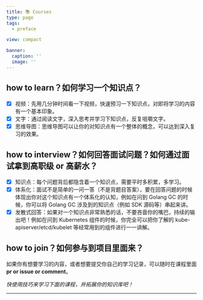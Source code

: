 ```yaml
---
title: 📚 Courses
type: page
tags:
  - preface

view: compact

banner:
  caption: ''
  image: ''
---
```


## how to learn？如何学习一个知识点？

- [x] 视频：先用几分钟时间看一下视频，快速预习一下知识点，对即将学习的内容有一个基本印象。
- [x] 文字：通过阅读文字，深入思考并学习下知识点，反复咀嚼文字。
- [x] 思维导图：思维导图可以让你的对知识点有一个整体的概念，可以达到深入复习的效果。

## how to interview？如何回答面试问题？如何通过面试拿到高职级 or 高薪水？

- [x] 知识点：每个问题背后都隐含着一个知识点，需要平时多积累，多学习。
- [x] 体系化：面试不是简单的一问一答（不是背题目答案），要在回答问题的时候体现出你对这个知识点有一个体系化的认知，例如在问到 Golang GC 的时候，你可以将 Golang GC 涉及到的知识点（例如 SDK 源码等）串起来讲。
- [x] 发散式回答：如果对一个知识点非常熟悉的话，不要吝啬你的嘴巴，持续的输出吧！例如在问到 Kubernetes 组件的时候，你完全可以把你了解的 kube-apiserver/etcd/kubelet 等经常用到的组件进行一一讲解。

## how to join？如何参与到项目里面来？

如果你有想要学习的内容，或者想要提交你自己的学习记录，可以随时在课程里面 **pr or issue or comment**。

_快使用技巧来学习下面的课程，并拓展你的知识库吧！_

---